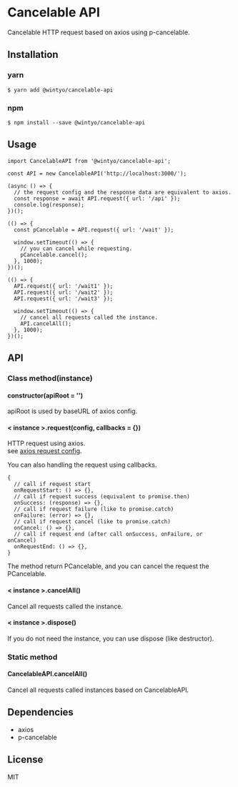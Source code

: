 # Cancelable API
Cancelable HTTP request based on axios using p-cancelable.

## Installation
### yarn
```
$ yarn add @wintyo/cancelable-api
```

### npm
```
$ npm install --save @wintyo/cancelable-api
```

## Usage
```
import CancelableAPI from '@wintyo/cancelable-api';

const API = new CancelableAPI('http://localhost:3000/');

(async () => {
  // the request config and the response data are equivalent to axios.
  const response = await API.request({ url: '/api' });
  console.log(response);
})();

(() => {
  const pCancelable = API.request({ url: '/wait' });

  window.setTimeout(() => {
    // you can cancel while requesting.
    pCancelable.cancel();
  }, 1000);
})();

(() => {
  API.request({ url: '/wait1' });
  API.request({ url: '/wait2' });
  API.request({ url: '/wait3' });

  window.setTimeout(() => {
    // cancel all requests called the instance.
    API.cancelAll();
  }, 1000);
})();
```

## API
### Class method(instance)
#### constructor(apiRoot = '')
apiRoot is used by baseURL of axios config.

#### < instance >.request(config, callbacks = {})
HTTP request using axios.  
see [axios request config](https://github.com/axios/axios#request-config).  

You can also handling the request using callbacks.
```
{
  // call if request start
  onRequestStart: () => {},
  // call if request success (equivalent to promise.then)
  onSuccess: (response) => {},
  // call if request failure (like to promise.catch)
  onFailure: (error) => {},
  // call if request cancel (like to promise.catch)
  onCancel: () => {},
  // call if request end (after call onSuccess, onFailure, or onCancel)
  onRequestEnd: () => {},
}
```

The method return PCancelable, and you can cancel the request the PCancelable.

#### < instance >.cancelAll()
Cancel all requests called the instance.

#### < instance >.dispose()
If you do not need the instance, you can use dispose (like destructor).

### Static method
#### CancelableAPI.cancelAll()
Cancel all requests called instances based on CancelableAPI.

## Dependencies
+ axios
+ p-cancelable

## License
MIT
